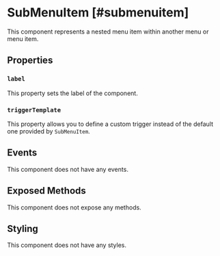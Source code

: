 # SubMenuItem [#submenuitem]

This component represents a nested menu item within another menu or menu item.

## Properties

### `label`

This property sets the label of the component.

### `triggerTemplate`

This property allows you to define a custom trigger instead of the default one provided by `SubMenuItem`.

## Events

This component does not have any events.

## Exposed Methods

This component does not expose any methods.

## Styling

This component does not have any styles.
